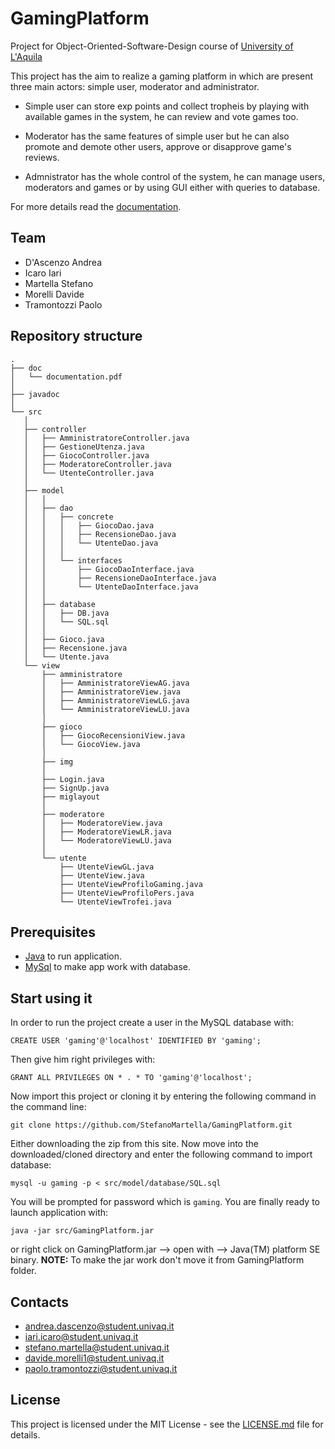 # GamingPlatform

Project for Object-Oriented-Software-Design course of [University of L'Aquila](http://univaq.it)

This project has the aim to realize a gaming platform in which are present three main actors: simple user, moderator and administrator.

 - Simple user can store exp points and collect tropheis by playing with available games in the system, he can review and vote games        too.

 - Moderator has the same features of simple user but he can also promote and demote other users, approve or disapprove game's              reviews.

 - Admnistrator has the whole control of the system, he can manage users, moderators and games or by using GUI either with queries to      database.

 For more details read the [documentation](doc/progettoOOSD.pdf).

## Team

- D'Ascenzo Andrea
- Icaro Iari
- Martella Stefano
- Morelli Davide
- Tramontozzi Paolo

## Repository structure
 ```
.
├── doc
│   └── documentation.pdf
│
├── javadoc
│
└── src
    │
    ├── controller
    │   ├── AmministratoreController.java
    │   ├── GestioneUtenza.java
    │   ├── GiocoController.java
    │   ├── ModeratoreController.java
    │   └── UtenteController.java
    │  
    ├── model
    │   │
    │   ├── dao
    │   │   ├── concrete
    │   │   │   ├── GiocoDao.java
    │   │   │   ├── RecensioneDao.java
    │   │   │   └── UtenteDao.java
    │   │   │
    │   │   └── interfaces
    │   │       ├── GiocoDaoInterface.java
    │   │       ├── RecensioneDaoInterface.java
    │   │       └── UtenteDaoInterface.java
    │   │   
    │   ├── database
    │   │   ├── DB.java
    │   │   └── SQL.sql
    │   │
    │   ├── Gioco.java
    │   ├── Recensione.java
    │   └── Utente.java
    └── view
        ├── amministratore
        │   ├── AmministratoreViewAG.java
        │   ├── AmministratoreView.java
        │   ├── AmministratoreViewLG.java
        │   └── AmministratoreViewLU.java
        │
        ├── gioco
        │   ├── GiocoRecensioniView.java
        │   └── GiocoView.java
        │
        ├── img
        │
        ├── Login.java
        ├── SignUp.java
        ├── miglayout
        │  
        ├── moderatore
        │   ├── ModeratoreView.java
        │   ├── ModeratoreViewLR.java
        │   └── ModeratoreViewLU.java
        │
        └── utente
            ├── UtenteViewGL.java
            ├── UtenteView.java
            ├── UtenteViewProfiloGaming.java
            ├── UtenteViewProfiloPers.java
            └── UtenteViewTrofei.java
```
## Prerequisites

 - [Java](https://www.java.com/it/download/) to run application.
 - [MySql](https://www.mysql.com/it/downloads/) to make app work with database.

## Start using it

 In order to run the project create a user in the MySQL database with:

 ```CREATE USER 'gaming'@'localhost' IDENTIFIED BY 'gaming';```

 Then give him right privileges with:

 ```GRANT ALL PRIVILEGES ON * . * TO 'gaming'@'localhost';```

 Now import  this project or cloning it by entering the following command in the command line:

 ```git clone https://github.com/StefanoMartella/GamingPlatform.git```

 Either downloading the zip from this site.
 Now move into the downloaded/cloned directory and enter the following command to import database:

 ```mysql -u gaming -p < src/model/database/SQL.sql```

 You will be prompted for password which is ```gaming```.
 You are finally ready to launch application with:

 ```java -jar src/GamingPlatform.jar```

 or right click on GamingPlatform.jar --> open with --> Java(TM) platform SE binary.
 <b>NOTE:</b> To make the jar work don't move it from GamingPlatform folder.

## Contacts

 - andrea.dascenzo@student.univaq.it
 - iari.icaro@student.univaq.it
 - stefano.martella@student.univaq.it
 - davide.morelli1@student.univaq.it
 - paolo.tramontozzi@student.univaq.it


## License

 This project is licensed under the MIT License - see the [LICENSE.md](LICENSE.md) file for details.
